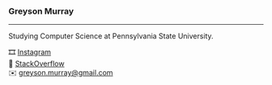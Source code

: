 ### Greyson Murray
---
Studying Computer Science at Pennsylvania State University.

🎞 [Instagram](https://www.instagram.com/greyson.murray/)\
🥞 [StackOverflow](https://stackoverflow.com/users/12326283/gmdev)\
✉️ greyson.murray@gmail.com

